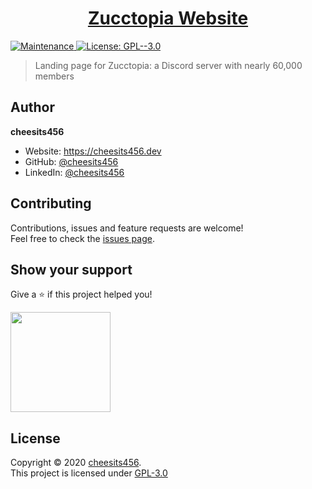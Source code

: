 <h1 align="center"><a href="https://zucctopia.github.io">Zucctopia Website</a></h1>
<p>
  <a href="https://github.com/zucctopia/zucctopiahub.io.git/graphs/commit-activity" target="_blank">
    <img alt="Maintenance" src="https://img.shields.io/badge/Maintained%3F-yes-green.svg" />
  </a>
  <a href="https://github.com/zucctopia/zucctopiahub.io.git/blob/master/LICENSE" target="_blank">
    <img alt="License: GPL--3.0" src="https://img.shields.io/github/license/zucctopia/zucctopia.github.io" />
  </a>
</p>

> Landing page for Zucctopia: a Discord server with nearly 60,000 members

## Author

**cheesits456**

* Website: https://cheesits456.dev
* GitHub: [@cheesits456](https://github.com/cheesits456)
* LinkedIn: [@cheesits456](https://linkedin.com/in/cheesits456)

## Contributing

Contributions, issues and feature requests are welcome!<br />Feel free to check the [issues page](https://github.com/zucctopia/zucctopia.github.io/issues). 

## Show your support

Give a ⭐️ if this project helped you!

<a href="https://www.patreon.com/cheesits456">
  <img src="https://c5.patreon.com/external/logo/become_a_patron_button@2x.png" width="160">
</a>

## License

Copyright © 2020 [cheesits456](https://github.com/cheesits456).<br />
This project is licensed under [GPL-3.0](https://github.com/zucctopia/zucctopiahub.io.git/blob/master/LICENSE)
